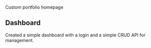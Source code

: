 Custom portfolio homepage

## Dashboard
Created a simple dashboard with a login and a simple CRUD API for management.
